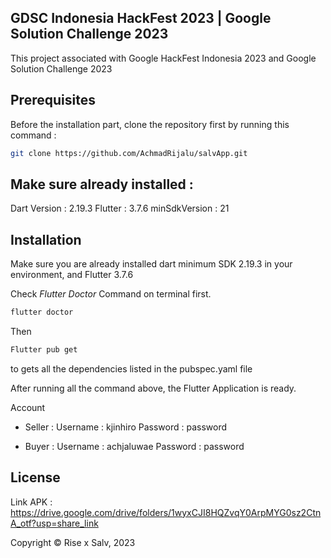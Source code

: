 ## GDSC Indonesia HackFest 2023 | Google Solution Challenge 2023

This project associated with Google HackFest Indonesia 2023 and Google Solution Challenge 2023

## Prerequisites

Before the installation part, clone the repository first by running this command :
```sh
git clone https://github.com/AchmadRijalu/salvApp.git
```

## Make sure already installed :
Dart Version : 2.19.3 
Flutter : 3.7.6 
minSdkVersion : 21

## Installation
Make sure you are already installed dart minimum SDK 2.19.3 in your environment, and Flutter 3.7.6

Check _Flutter Doctor_ Command on terminal first.

```sh
flutter doctor
```

Then
```sh
Flutter pub get
```
to gets all the dependencies listed in the pubspec.yaml file


After running all the command above, the Flutter Application is ready.

Account 
- Seller :
Username : kjinhiro
Password : password

- Buyer : 
Username : achjaluwae
Password : password


## License
Link APK : https://drive.google.com/drive/folders/1wyxCJI8HQZvqY0ArpMYG0sz2CtnA_otf?usp=share_link

Copyright © Rise x Salv, 2023
